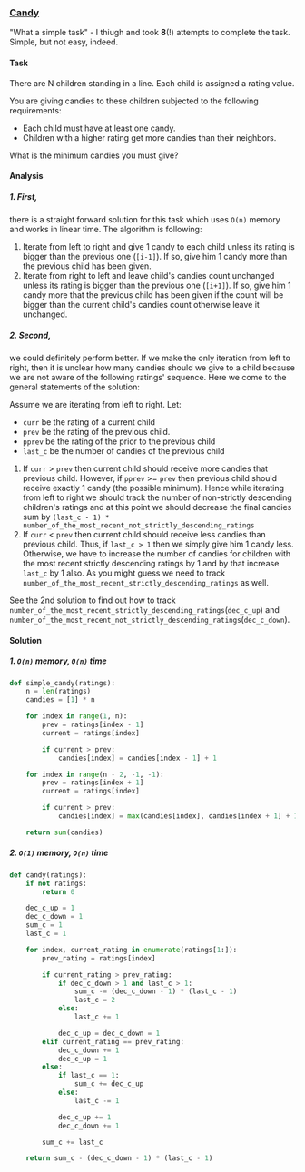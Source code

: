 ### [Candy][1]

"What a simple task" - I thiugh and took **8**(!) attempts to complete the task. Simple, but not easy, indeed.

#### Task

There are N children standing in a line. Each child is assigned a rating value.

You are giving candies to these children subjected to the following requirements:

- Each child must have at least one candy.
- Children with a higher rating get more candies than their neighbors.

What is the minimum candies you must give?

#### Analysis

##### 1.  First,  
there is a straight forward solution for this task which uses `O(n)` memory and works in linear time. The algorithm is following:
1. Iterate from left to right and give 1 candy to each child unless its rating is bigger than the previous one (`[i-1]`). If so, give him 1 candy more than the previous child has been given.
2. Iterate from right to left and leave child's candies count unchanged unless its rating is bigger than the previous one (`[i+1]`). If so, give him 1 candy more that the previous child has been given if the count will be bigger than the current child's candies count otherwise leave it unchanged.

##### 2. Second,
we could definitely perform better. If we make the only iteration from left to right, then it is unclear how many candies should we give to a child because we are not aware of the following ratings' sequence. Here we come to the general statements of the solution:

Assume we are iterating from left to right. Let:
- `curr` be the rating of a current child
- `prev` be the rating of the previous child.
- `pprev` be the rating of the prior to the previous child
- `last_c` be the number of candies of the previous child

1) If `curr` > `prev` then current child should receive more candies that previous child. However, if `pprev` >= `prev` then previous child should receive exactly 1 candy (the possible minimum). Hence while iterating from left to right we should track the number of non-strictly descending children's ratings and at this point we should decrease the final candies sum by `(last_c - 1) * number_of_the_most_recent_not_strictly_descending_ratings`
2) If `curr` < `prev` then current child should receive less candies than previous child. Thus, if `last_c > 1` then we simply give him 1 candy less. Otherwise, we have to increase the number of candies for children with the most recent strictly descending ratings by 1 and by that increase `last_c` by 1 also. As you might guess we need to track `number_of_the_most_recent_strictly_descending_ratings` as well.

See the 2nd solution to find out how to track `number_of_the_most_recent_strictly_descending_ratings`(`dec_c_up`) and `number_of_the_most_recent_not_strictly_descending_ratings`(`dec_c_down`).

#### Solution

##### 1. `O(n)` memory, `O(n)` time
```python
def simple_candy(ratings):
    n = len(ratings)
    candies = [1] * n

    for index in range(1, n):
        prev = ratings[index - 1]
        current = ratings[index]

        if current > prev:
            candies[index] = candies[index - 1] + 1

    for index in range(n - 2, -1, -1):
        prev = ratings[index + 1]
        current = ratings[index]

        if current > prev:
            candies[index] = max(candies[index], candies[index + 1] + 1)

    return sum(candies)
```

##### 2. `O(1)` memory, `O(n)` time

```python
def candy(ratings):
    if not ratings:
        return 0

    dec_c_up = 1
    dec_c_down = 1
    sum_c = 1
    last_c = 1

    for index, current_rating in enumerate(ratings[1:]):
        prev_rating = ratings[index]

        if current_rating > prev_rating:
            if dec_c_down > 1 and last_c > 1:
                sum_c -= (dec_c_down - 1) * (last_c - 1)
                last_c = 2
            else:
                last_c += 1

            dec_c_up = dec_c_down = 1
        elif current_rating == prev_rating:
            dec_c_down += 1
            dec_c_up = 1
        else:
            if last_c == 1:
                sum_c += dec_c_up
            else:
                last_c -= 1

            dec_c_up += 1
            dec_c_down += 1

        sum_c += last_c

    return sum_c - (dec_c_down - 1) * (last_c - 1)
```

[1]: https://leetcode.com/problems/candy/description/
